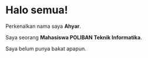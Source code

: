 # Halo semua! 

Perkenalkan nama saya **Ahyar**.<br>

Saya seorang **Mahasiswa POLIBAN Teknik Informatika**.<br>

Saya belum punya bakat apapun.

